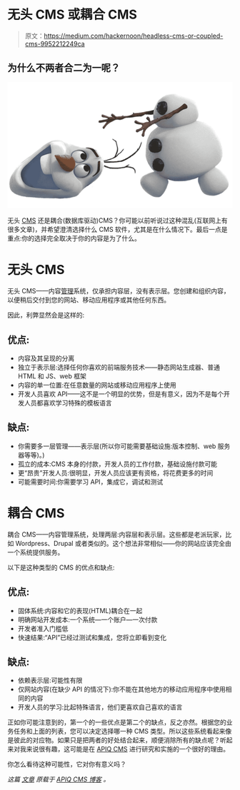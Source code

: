 # 无头 CMS 或耦合 CMS

> 原文：<https://medium.com/hackernoon/headless-cms-or-coupled-cms-9952212249ca>

## 为什么不两者合二为一呢？

![](img/83036ff5486faa4453f1f372cb2ee586.png)

无头 [CMS](https://hackernoon.com/tagged/cms) 还是耦合(数据库驱动)CMS？你可能以前听说过这种混乱(互联网上有很多文章)，并希望澄清选择什么 CMS 软件，尤其是在什么情况下。最后一点是重点:你的选择完全取决于你的内容是为了什么。

# 无头 CMS

无头 CMS——内容[管理](https://hackernoon.com/tagged/management)系统，仅承担内容层，没有表示层。您创建和组织内容，以便稍后交付到您的网站、移动应用程序或其他任何东西。

因此，利弊显然会是这样的:

## 优点:

*   内容及其呈现的分离
*   独立于表示层:选择任何你喜欢的前端服务技术——静态网站生成器、普通 HTML 和 JS、web 框架
*   内容的单一位置:在任意数量的网站或移动应用程序上使用
*   开发人员喜欢 API——这不是一个明显的优势，但是有意义，因为不是每个开发人员都喜欢学习特殊的模板语言

## 缺点:

*   你需要多一层管理——表示层(所以你可能需要基础设施:版本控制、web 服务器等等)。)
*   孤立的成本:CMS 本身的付款，开发人员的工作付款，基础设施付款可能
*   更“昂贵”开发人员:很明显，开发人员应该更有资格，将花费更多的时间
*   可能需要时间:你需要学习 API，集成它，调试和测试

# 耦合 CMS

耦合 CMS——内容管理系统，处理两层:内容层和表示层。这些都是老派玩家，比如 Wordpress、Drupal 或者类似的。这个想法非常相似——你的网站应该完全由一个系统提供服务。

以下是这种类型的 CMS 的优点和缺点:

## 优点:

*   固体系统:内容和它的表现(HTML)耦合在一起
*   明确网站开发成本:一个系统—一个账户—一次付款
*   开发者准入门槛低
*   快速结果:“API”已经过测试和集成，您将立即看到变化

## 缺点:

*   依赖表示层:可能性有限
*   仅网站内容(在缺少 API 的情况下):你不能在其他地方的移动应用程序中使用相同的内容
*   开发人员的学习:比起特殊语言，他们更喜欢自己喜欢的语言

正如你可能注意到的，第一个的一些优点是第二个的缺点，反之亦然。根据您的业务任务和上面的列表，您可以决定选择哪一种 CMS 类型。所以这些系统看起来像是彼此的对应物。如果只是把两者的好处结合起来，顺便消除所有的缺点呢？听起来对我来说很有趣，这可能是在 [APIQ CMS](https://www.apiq.io) 进行研究和实施的一个很好的理由。

你怎么看待这种可能性，它对你有意义吗？

*这篇* [*文章*](https://www.apiq.io/2017/07/04/headless-cms-or-coupled-cms/) *原载于* [*APIQ CMS 博客*](https://www.apiq.io/blog) *。*